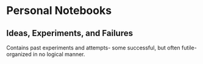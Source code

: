 # Personal Notebooks

## Ideas, Experiments, and Failures

Contains past experiments and attempts- some successful, but often futile- organized in no logical manner.